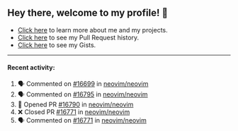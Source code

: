 ## Hey there, welcome to my profile! 👋

- [Click here](https://seandewar.github.io/) to learn more about me and my projects.
- [Click here](https://github.com/search?p=1&q=author%3Aseandewar+is%3Apr) to see my Pull Request history.
- [Click here](https://gist.github.com/seandewar) to see my Gists.

---

#### Recent activity:

<!--START_SECTION:activity-->
1. 🗣 Commented on [#16699](https://github.com/neovim/neovim/issues/16699) in [neovim/neovim](https://github.com/neovim/neovim)
2. 🗣 Commented on [#16795](https://github.com/neovim/neovim/issues/16795) in [neovim/neovim](https://github.com/neovim/neovim)
3. 💪 Opened PR [#16790](https://github.com/neovim/neovim/pull/16790) in [neovim/neovim](https://github.com/neovim/neovim)
4. ❌ Closed PR [#16771](https://github.com/neovim/neovim/pull/16771) in [neovim/neovim](https://github.com/neovim/neovim)
5. 🗣 Commented on [#16771](https://github.com/neovim/neovim/issues/16771) in [neovim/neovim](https://github.com/neovim/neovim)
<!--END_SECTION:activity-->

